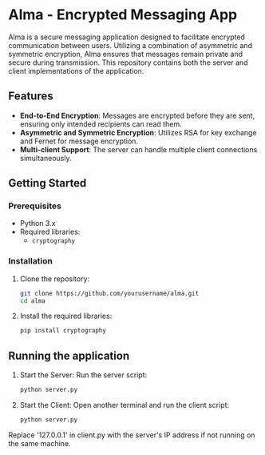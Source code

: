 # Alma - Encrypted Messaging App

Alma is a secure messaging application designed to facilitate encrypted communication between users. Utilizing a combination of asymmetric and symmetric encryption, Alma ensures that messages remain private and secure during transmission. This repository contains both the server and client implementations of the application.

## Features

- **End-to-End Encryption**: Messages are encrypted before they are sent, ensuring only intended recipients can read them.
- **Asymmetric and Symmetric Encryption**: Utilizes RSA for key exchange and Fernet for message encryption.
- **Multi-client Support**: The server can handle multiple client connections simultaneously.

## Getting Started

### Prerequisites

- Python 3.x
- Required libraries:
  - `cryptography`

### Installation

1. Clone the repository:

   ```bash
   git clone https://github.com/yourusername/alma.git
   cd alma

2. Install the required libraries:

   ```bash
   pip install cryptography

## Running the application

1. Start the Server: Run the server script:

   ```bash
   python server.py

2. Start the Client: Open another terminal and run the client script:

   ```bash
   python server.py

  Replace '127.0.0.1' in client.py with the server's IP address if not running on the same machine.

